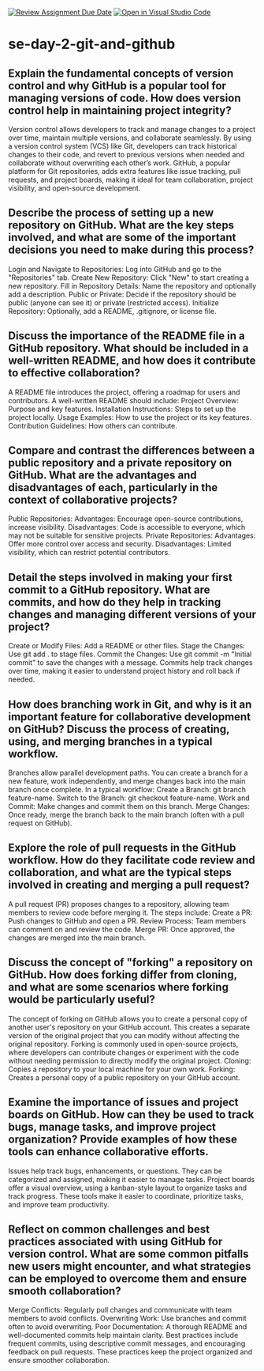 [![Review Assignment Due Date](https://classroom.github.com/assets/deadline-readme-button-22041afd0340ce965d47ae6ef1cefeee28c7c493a6346c4f15d667ab976d596c.svg)](https://classroom.github.com/a/8wgCKhpZ)
[![Open in Visual Studio Code](https://classroom.github.com/assets/open-in-vscode-2e0aaae1b6195c2367325f4f02e2d04e9abb55f0b24a779b69b11b9e10269abc.svg)](https://classroom.github.com/online_ide?assignment_repo_id=16954313&assignment_repo_type=AssignmentRepo)
# se-day-2-git-and-github
## Explain the fundamental concepts of version control and why GitHub is a popular tool for managing versions of code. How does version control help in maintaining project integrity?
Version control allows developers to track and manage changes to a project over time, maintain multiple versions, and collaborate seamlessly. By using a version control system (VCS) like Git, developers can track historical changes to their code, and revert to previous versions when needed and collaborate without overwriting each other’s work.
GitHub, a popular platform for Git repositories, adds extra features like issue tracking, pull requests, and project boards, making it ideal for team collaboration, project visibility, and open-source development.

## Describe the process of setting up a new repository on GitHub. What are the key steps involved, and what are some of the important decisions you need to make during this process?
Login and Navigate to Repositories: Log into GitHub and go to the "Repositories" tab.
Create New Repository: Click "New" to start creating a new repository.
Fill in Repository Details: Name the repository and optionally add a description.
Public or Private: Decide if the repository should be public (anyone can see it) or private (restricted access).
Initialize Repository: Optionally, add a README, .gitignore, or license file.

## Discuss the importance of the README file in a GitHub repository. What should be included in a well-written README, and how does it contribute to effective collaboration?
A README file introduces the project, offering a roadmap for users and contributors. A well-written README should include:
Project Overview: Purpose and key features.
Installation Instructions: Steps to set up the project locally.
Usage Examples: How to use the project or its key features.
Contribution Guidelines: How others can contribute.

## Compare and contrast the differences between a public repository and a private repository on GitHub. What are the advantages and disadvantages of each, particularly in the context of collaborative projects?
Public Repositories:
Advantages: Encourage open-source contributions, increase visibility.
Disadvantages: Code is accessible to everyone, which may not be suitable for sensitive projects.
Private Repositories:
Advantages: Offer more control over access and security.
Disadvantages: Limited visibility, which can restrict potential contributors.

## Detail the steps involved in making your first commit to a GitHub repository. What are commits, and how do they help in tracking changes and managing different versions of your project?
Create or Modify Files: Add a README or other files.
Stage the Changes: Use git add . to stage files.
Commit the Changes: Use git commit -m "Initial commit" to save the changes with a message.
Commits help track changes over time, making it easier to understand project history and roll back if needed.

## How does branching work in Git, and why is it an important feature for collaborative development on GitHub? Discuss the process of creating, using, and merging branches in a typical workflow.
Branches allow parallel development paths. You can create a branch for a new feature, work independently, and merge changes back into the main branch once complete. In a typical workflow:
Create a Branch: git branch feature-name.
Switch to the Branch: git checkout feature-name.
Work and Commit: Make changes and commit them on this branch.
Merge Changes: Once ready, merge the branch back to the main branch (often with a pull request on GitHub).

## Explore the role of pull requests in the GitHub workflow. How do they facilitate code review and collaboration, and what are the typical steps involved in creating and merging a pull request?
A pull request (PR) proposes changes to a repository, allowing team members to review code before merging it. The steps include:
Create a PR: Push changes to GitHub and open a PR.
Review Process: Team members can comment on and review the code.
Merge PR: Once approved, the changes are merged into the main branch.

## Discuss the concept of "forking" a repository on GitHub. How does forking differ from cloning, and what are some scenarios where forking would be particularly useful?
The concept of forking on GitHub allows you to create a personal copy of another user's repository on your GitHub account. This creates a separate version of the original project that you can modify without affecting the original repository. Forking is commonly used in open-source projects, where developers can contribute changes or experiment with the code without needing permission to directly modify the original project.
Cloning: Copies a repository to your local machine for your own work.
Forking: Creates a personal copy of a public repository on your GitHub account.

## Examine the importance of issues and project boards on GitHub. How can they be used to track bugs, manage tasks, and improve project organization? Provide examples of how these tools can enhance collaborative efforts.
Issues help track bugs, enhancements, or questions. They can be categorized and assigned, making it easier to manage tasks. Project boards offer a visual overview, using a kanban-style layout to organize tasks and track progress. These tools make it easier to coordinate, prioritize tasks, and improve team productivity.

## Reflect on common challenges and best practices associated with using GitHub for version control. What are some common pitfalls new users might encounter, and what strategies can be employed to overcome them and ensure smooth collaboration?
Merge Conflicts: Regularly pull changes and communicate with team members to avoid conflicts.
Overwriting Work: Use branches and commit often to avoid overwriting.
Poor Documentation: A thorough README and well-documented commits help maintain clarity.
Best practices include frequent commits, using descriptive commit messages, and encouraging feedback on pull requests. These practices keep the project organized and ensure smoother collaboration.
